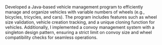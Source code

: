 Developed a Java-based vehicle management program to efficiently manage and organize vehicles with variable numbers of wheels (e.g., bicycles, tricycles, and cars). The program includes features such as wheel size validation, vehicle creation tracking, and a unique cloning function for vehicles. Additionally, I implemented a convoy management system with a singleton design pattern, ensuring a strict limit on convoy size and wheel compatibility checks for seamless operations.
